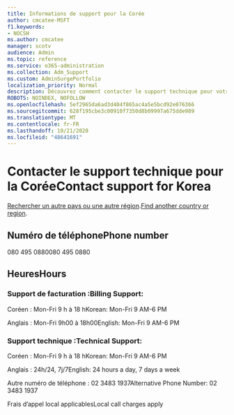 ```yaml
---
title: Informations de support pour la Corée
author: cmcatee-MSFT
f1.keywords:
- NOCSH
ms.author: cmcatee
manager: scotv
audience: Admin
ms.topic: reference
ms.service: o365-administration
ms.collection: Adm_Support
ms.custom: AdminSurgePortfolio
localization_priority: Normal
description: Découvrez comment contacter le support technique pour votre pays ou région.
ROBOTS: NOINDEX, NOFOLLOW
ms.openlocfilehash: 5ef2965da6ad3d404f865ac4a5e5bcd92e076366
ms.sourcegitcommit: 628f195cbe3c00910f7350d8b09997a675dde989
ms.translationtype: MT
ms.contentlocale: fr-FR
ms.lasthandoff: 10/21/2020
ms.locfileid: "48641691"
---
```

# <a name="contact-support-for-korea"></a><span data-ttu-id="60fce-103">Contacter le support technique pour la Corée</span><span class="sxs-lookup"><span data-stu-id="60fce-103">Contact support for Korea</span></span>

<span data-ttu-id="60fce-104">[Rechercher un autre pays ou une autre région](../contact-support-for-business-products.md).</span><span class="sxs-lookup"><span data-stu-id="60fce-104">[Find another country or region](../contact-support-for-business-products.md).</span></span>

## <a name="phone-number"></a><span data-ttu-id="60fce-105">Numéro de téléphone</span><span class="sxs-lookup"><span data-stu-id="60fce-105">Phone number</span></span>
<span data-ttu-id="60fce-106">080 495 0880</span><span class="sxs-lookup"><span data-stu-id="60fce-106">080 495 0880</span></span>

## <a name="hours"></a><span data-ttu-id="60fce-107">Heures</span><span class="sxs-lookup"><span data-stu-id="60fce-107">Hours</span></span>
### <a name="billing-support"></a><span data-ttu-id="60fce-108">Support de facturation :</span><span class="sxs-lookup"><span data-stu-id="60fce-108">Billing Support:</span></span>

<span data-ttu-id="60fce-109">Coréen : Mon-Fri 9 h à 18 h</span><span class="sxs-lookup"><span data-stu-id="60fce-109">Korean: Mon-Fri 9 AM-6 PM</span></span>

<span data-ttu-id="60fce-110">Anglais : Mon-Fri 9h00 à 18h00</span><span class="sxs-lookup"><span data-stu-id="60fce-110">English: Mon-Fri 9 AM-6 PM</span></span>

### <a name="technical-support"></a><span data-ttu-id="60fce-111">Support technique :</span><span class="sxs-lookup"><span data-stu-id="60fce-111">Technical Support:</span></span>

<span data-ttu-id="60fce-112">Coréen : Mon-Fri 9 h à 18 h</span><span class="sxs-lookup"><span data-stu-id="60fce-112">Korean: Mon-Fri 9 AM-6 PM</span></span>

<span data-ttu-id="60fce-113">Anglais : 24h/24, 7j/7</span><span class="sxs-lookup"><span data-stu-id="60fce-113">English: 24 hours a day, 7 days a week</span></span>

<span data-ttu-id="60fce-114">Autre numéro de téléphone : 02 3483 1937</span><span class="sxs-lookup"><span data-stu-id="60fce-114">Alternative Phone Number: 02 3483 1937</span></span>

<span data-ttu-id="60fce-115">Frais d’appel local applicables</span><span class="sxs-lookup"><span data-stu-id="60fce-115">Local call charges apply</span></span>

